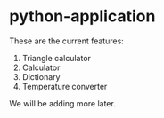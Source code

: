 # python-application

These are the current features:
1. Triangle calculator
2. Calculator
3. Dictionary
4. Temperature converter


We will be adding more later.
